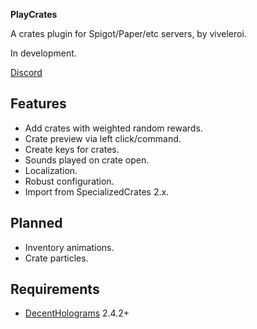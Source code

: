 **PlayCrates**

A crates plugin for Spigot/Paper/etc servers, by viveleroi.

In development.

[Discord](discord)

## Features

- Add crates with weighted random rewards.
- Crate preview via left click/command.
- Create keys for crates.
- Sounds played on crate open.
- Localization.
- Robust configuration.
- Import from SpecializedCrates 2.x.

## Planned

- Inventory animations.
- Crate particles.

## Requirements

- [DecentHolograms][dh] 2.4.2+

[discord]: https://discord.gg/7FxZScH4EJ
[dh]: https://www.spigotmc.org/resources/decent-holograms-1-8-1-19-papi-support-no-dependencies.96927/